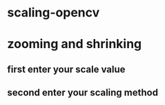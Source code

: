 # scaling-opencv
  # zooming and shrinking
## first enter your scale value
## second enter your scaling method

